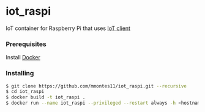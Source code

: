 # iot_raspi
IoT container for Raspberry Pi that uses [IoT client](https://github.com/mmontes11/iot_client)

### Prerequisites
Install [Docker](https://docs.docker.com/engine/installation/)

### Installing
```bash
$ git clone https://github.com/mmontes11/iot_raspi.git --recursive
$ cd iot_raspi
$ docker build -t iot_raspi .
$ docker run --name iot_raspi --privileged --restart always -h <hostname> -d iot_raspi 
```

